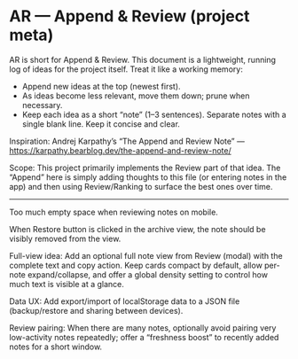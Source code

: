 # AR — Append & Review (project meta)

AR is short for Append & Review. This document is a lightweight, running log of ideas for the project itself. Treat it like a working memory:

- Append new ideas at the top (newest first).
- As ideas become less relevant, move them down; prune when necessary.
- Keep each idea as a short “note” (1–3 sentences). Separate notes with a single blank line. Keep it concise and clear.

Inspiration: Andrej Karpathy’s “The Append and Review Note” — https://karpathy.bearblog.dev/the-append-and-review-note/

Scope: This project primarily implements the Review part of that idea. The “Append” here is simply adding thoughts to this file (or entering notes in the app) and then using Review/Ranking to surface the best ones over time.

---

Too much empty space when reviewing notes on mobile. 

When Restore button is clicked in the archive view, the note should be visibly removed from the view. 

Full-view idea: Add an optional full note view from Review (modal) with the complete text and copy action. Keep cards compact by default, allow per-note expand/collapse, and offer a global density setting to control how much text is visible at a glance.

Data UX: Add export/import of localStorage data to a JSON file (backup/restore and sharing between devices).

Review pairing: When there are many notes, optionally avoid pairing very low-activity notes repeatedly; offer a “freshness boost” to recently added notes for a short window.
